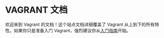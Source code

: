 
# VAGRANT 文档

欢迎来到 Vagrant 的文档！这个站点文档详细覆盖了 Vagrant 从上到下的所有特性。如果你只是准备入门 Vagrant，强烈建议你从[入门指南][1]开始。

[1]: /getting-started/
